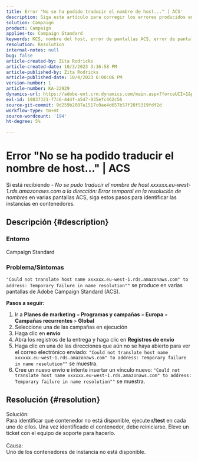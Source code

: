 ```yaml
---
title: Error "No se ha podido traducir el nombre de host..." | ACS'
description: Siga este artículo para corregir los errores producidos en varias pantallas de Adobe Campaign Standard
solution: Campaign
product: Campaign
applies-to: Campaign Standard
keywords: KCS, nombre del host, error de pantallas ACS, error de pantalla ACS, Campaign Standard
resolution: Resolution
internal-notes: null
bug: false
article-created-by: Zita Rodricks
article-created-date: 10/3/2023 3:16:58 PM
article-published-by: Zita Rodricks
article-published-date: 10/4/2023 6:00:06 PM
version-number: 1
article-number: KA-22929
dynamics-url: https://adobe-ent.crm.dynamics.com/main.aspx?forceUCI=1&pagetype=entityrecord&etn=knowledgearticle&id=f94f75df-ff61-ee11-be6e-6045bd006268
exl-id: 19837321-f7c6-444f-a547-035efc462c56
source-git-commit: 9d259b2087a1517c0ae4d657b57f28f5319fdf2d
workflow-type: tm+mt
source-wordcount: '194'
ht-degree: 5%

---
```


# Error &quot;No se ha podido traducir el nombre de host...&quot; | ACS


Si está recibiendo - *No se pudo traducir el nombre de host xxxxxx.eu-west-1.rds.amazonaws.com a la dirección: Error temporal en la resolución de nombres* en varias pantallas ACS, siga estos pasos para identificar las instancias en contenedores.

## Descripción {#description}


### <b>Entorno</b>

Campaign Standard



### <b>Problema/Síntomas</b>

`"Could not translate host name xxxxxx.eu-west-1.rds.amazonaws.com" to address: Temporary failure in name resolution""` se produce en varias pantallas de Adobe Campaign Standard (ACS).

<b>Pasos a seguir:</b>

1. Ir a <b>Planes de marketing</b> `>`  <b>Programas y campañas</b> `>`  <b>Europa</b> `>`  <b>Campañas recurrentes</b> `>`  <b>Global</b>
2. Seleccione una de las campañas en ejecución
3. Haga clic en <b>envío</b>
4. Abra los registros de la entrega y haga clic en <b>Registros de envío</b>
5. Haga clic en una de las direcciones que aún no se haya abierto para ver el correo electrónico enviado: `"Could not translate host name xxxxxx.eu-west-1.rds.amazonaws.com" to address: Temporary failure in name resolution""` se muestra.
6. Cree un nuevo envío e intente insertar un vínculo nuevo: `"Could not translate host name xxxxxx.eu-west-1.rds.amazonaws.com" to address: Temporary failure in name resolution""` se muestra.



## Resolución {#resolution}

Solución:<br>
Para identificar qué contenedor no está disponible, ejecute <b>r/test</b> en cada uno de ellos.
Una vez identificado el contenedor, debe reiniciarse. Eleve un ticket con el equipo de soporte para hacerlo.
<br><br>Causa:<br>
Uno de los contenedores de instancia no está disponible.
